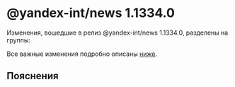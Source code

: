 # @yandex-int/news 1.1334.0

<!-- ЧЕЛОВЕЧЕСКОЕ ВСТУПЛЕНИЕ -->

Изменения, вошедшие в релиз @yandex-int/news 1.1334.0, разделены на группы:

Все важные изменения подробно описаны [ниже](#Пояснения).

## Пояснения

